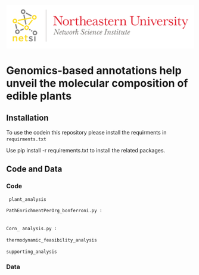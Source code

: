
![Logo](https://github.com/Barabasi-Lab/Plant-genomics/blob/main/images/NetSci_Logo.png)



# Genomics-based annotations help unveil the molecular composition of edible plants

## Installation

To use the codein this repository please install the requirments in ```requirments.txt```



Use pip install -r requirements.txt to install the related packages.

## Code and Data

### Code

``` plant_analysis```

    PathEnrichmentPerOrg_bonferroni.py :


    Corn_ analysis.py :

    

``` thermodynamic_feasibility_analysis ```

``` supporting_analysis ```


### Data

